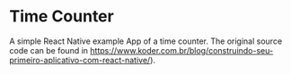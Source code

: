 # Time Counter

A simple React Native example App of a time counter. The original source code can be found in https://www.koder.com.br/blog/construindo-seu-primeiro-aplicativo-com-react-native/).
